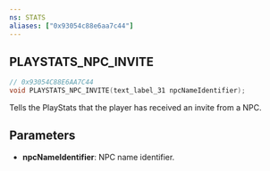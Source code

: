 ```yaml
---
ns: STATS
aliases: ["0x93054c88e6aa7c44"]
---
```

## PLAYSTATS_NPC_INVITE

```c
// 0x93054C88E6AA7C44
void PLAYSTATS_NPC_INVITE(text_label_31 npcNameIdentifier);
```

Tells the PlayStats that the player has received an invite from a NPC.


## Parameters
* **npcNameIdentifier**: NPC name identifier.
